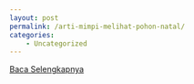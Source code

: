 ```yaml
---
layout: post
permalink: /arti-mimpi-melihat-pohon-natal/
categories:
    - Uncategorized
---
```


[Baca Selengkapnya](/04)